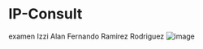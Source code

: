 # IP-Consult
examen Izzi
Alan Fernando Ramirez Rodriguez
![image](https://github.com/AlanRamirez-seal/IP-Consult/assets/144076588/85749247-3d66-4405-ae09-0e197a395c25)


